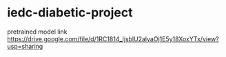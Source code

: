 # iedc-diabetic-project
pretrained model link https://drive.google.com/file/d/1RC1814_ljsblU2alyaOj1E5y18XoxYTx/view?usp=sharing

